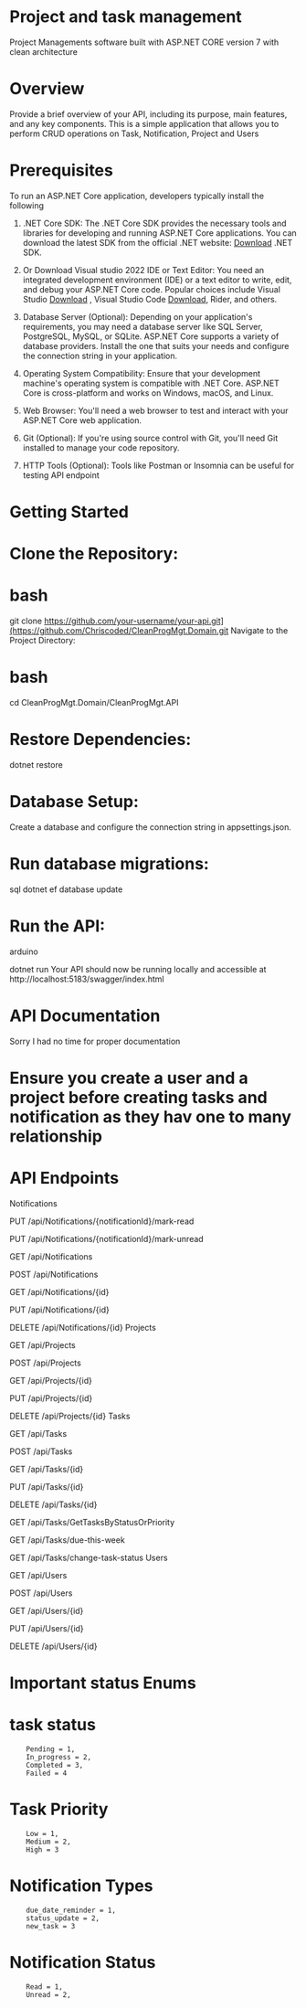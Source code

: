 # Project and task management
Project Managements software built with ASP.NET CORE version 7 with clean architecture

# Overview
Provide a brief overview of your API, including its purpose, main features, and any key components.
This is a simple application that allows you to perform CRUD operations on Task, Notification, Project and Users

# Prerequisites
To run an ASP.NET Core application, developers typically install the following

1. .NET Core SDK: The .NET Core SDK provides the necessary tools and libraries for developing and running ASP.NET Core applications. You can download the latest SDK from the official .NET website: [Download](https://dotnet.microsoft.com/en-us/download/visual-studio-sdks) .NET SDK.

2. Or Download Visual studio 2022 IDE or Text Editor: You need an integrated development environment (IDE) or a text editor to write, edit, and debug your ASP.NET Core code. Popular choices include Visual Studio  [Download](https://visualstudio.microsoft.com/vs/community/) , Visual Studio Code [Download](https://code.visualstudio.com/download), Rider, and others.

3. Database Server (Optional): Depending on your application's requirements, you may need a database server like SQL Server, PostgreSQL, MySQL, or SQLite. ASP.NET Core supports a variety of database providers. Install the one that suits your needs and configure the connection string in your application.

4. Operating System Compatibility: Ensure that your development machine's operating system is compatible with .NET Core. ASP.NET Core is cross-platform and works on Windows, macOS, and Linux.

5. Web Browser: You'll need a web browser to test and interact with your ASP.NET Core web application.

6. Git (Optional): If you're using source control with Git, you'll need Git installed to manage your code repository.

7. HTTP Tools (Optional): Tools like Postman or Insomnia can be useful for testing API endpoint

# Getting Started


# Clone the Repository:

# bash
git clone https://github.com/your-username/your-api.git](https://github.com/Chriscoded/CleanProgMgt.Domain.git
Navigate to the Project Directory:

# bash

cd CleanProgMgt.Domain/CleanProgMgt.API

#  Restore Dependencies:

dotnet restore
#  Database Setup:

Create a database and configure the connection string in appsettings.json.
# Run database migrations:
sql
dotnet ef database update
# Run the API:

arduino

dotnet run
Your API should now be running locally and accessible at http://localhost:5183/swagger/index.html

# API Documentation
Sorry I had no time for proper documentation
# Ensure you create a user and a project before creating tasks and notification as they hav one to many relationship

# API Endpoints
Notifications


PUT
/api/Notifications/{notificationId}/mark-read

PUT
/api/Notifications/{notificationId}/mark-unread

GET
/api/Notifications

POST
/api/Notifications

GET
/api/Notifications/{id}

PUT
/api/Notifications/{id}

DELETE
/api/Notifications/{id}
Projects


GET
/api/Projects

POST
/api/Projects

GET
/api/Projects/{id}

PUT
/api/Projects/{id}

DELETE
/api/Projects/{id}
Tasks


GET
/api/Tasks

POST
/api/Tasks

GET
/api/Tasks/{id}

PUT
/api/Tasks/{id}

DELETE
/api/Tasks/{id}

GET
/api/Tasks/GetTasksByStatusOrPriority

GET
/api/Tasks/due-this-week

GET
/api/Tasks/change-task-status
Users


GET
/api/Users

POST
/api/Users

GET
/api/Users/{id}

PUT
/api/Users/{id}

DELETE
/api/Users/{id}

# Important status Enums

# task status

        Pending = 1,
        In_progress = 2,
        Completed = 3,
        Failed = 4

# Task Priority
        Low = 1,
        Medium = 2,
        High = 3

# Notification Types
        due_date_reminder = 1,
        status_update = 2,
        new_task = 3
# Notification Status
        Read = 1,
        Unread = 2,


